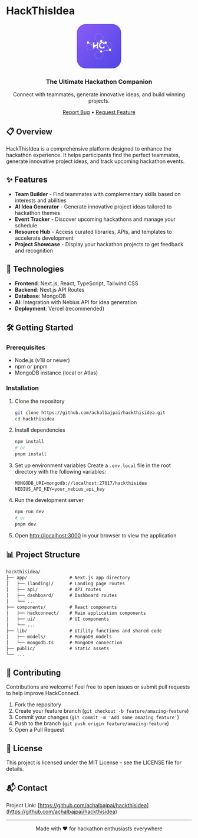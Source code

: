 
# HackThisIdea

<div align="center">
  <img src="public/hackconnect-logo.svg" alt="HackThisIdea Logo" width="120" height="120" />
  <h3 align="center">The Ultimate Hackathon Companion</h3>
  <p align="center">Connect with teammates, generate innovative ideas, and build winning projects.</p>
</div>

<p align="center">
  <a href="https://github.com/achalbajpai/hackthisidea/issues">Report Bug</a> • 
  <a href="https://github.com/achalbajpai/hackthisidea/issues">Request Feature</a>
</p>

## 📋 Overview

HackThisIdea is a comprehensive platform designed to enhance the hackathon experience. It helps participants find the perfect teammates, generate innovative project ideas, and track upcoming hackathon events.

## ✨ Features

-  **Team Builder** - Find teammates with complementary skills based on interests and abilities
-  **AI Idea Generator** - Generate innovative project ideas tailored to hackathon themes
-  **Event Tracker** - Discover upcoming hackathons and manage your schedule
-  **Resource Hub** - Access curated libraries, APIs, and templates to accelerate development
-  **Project Showcase** - Display your hackathon projects to get feedback and recognition

## 🚀 Technologies

-  **Frontend**: Next.js, React, TypeScript, Tailwind CSS
-  **Backend**: Next.js API Routes
-  **Database**: MongoDB
-  **AI**: Integration with Nebius API for idea generation
-  **Deployment**: Vercel (recommended)

## 🛠️ Getting Started

### Prerequisites

-  Node.js (v18 or newer)
-  npm or pnpm
-  MongoDB instance (local or Atlas)

### Installation

1. Clone the repository

   ```bash
   git clone https://github.com/achalbajpai/hackthisidea.git
   cd hackthisidea
   ```

2. Install dependencies

   ```bash
   npm install
   # or
   pnpm install
   ```

3. Set up environment variables
   Create a `.env.local` file in the root directory with the following variables:

   ```
   MONGODB_URI=mongodb://localhost:27017/hackthisidea
   NEBIUS_API_KEY=your_nebius_api_key
   ```

4. Run the development server

   ```bash
   npm run dev
   # or
   pnpm dev
   ```

5. Open [http://localhost:3000](http://localhost:3000) in your browser to view the application

## 📊 Project Structure

```
hackthisidea/
├── app/                # Next.js app directory
│   ├── (landing)/      # Landing page routes
│   ├── api/            # API routes
│   ├── dashboard/      # Dashboard routes
│   └── ...
├── components/         # React components
│   ├── hackconnect/    # Main application components
│   ├── ui/             # UI components
│   └── ...
├── lib/                # Utility functions and shared code
│   ├── models/         # MongoDB models
│   └── mongodb.ts      # MongoDB connection
├── public/             # Static assets
└── ...
```

## 🤝 Contributing

Contributions are welcome! Feel free to open issues or submit pull requests to help improve HackConnect.

1. Fork the repository
2. Create your feature branch (`git checkout -b feature/amazing-feature`)
3. Commit your changes (`git commit -m 'Add some amazing feature'`)
4. Push to the branch (`git push origin feature/amazing-feature`)
5. Open a Pull Request

## 📝 License

This project is licensed under the MIT License - see the LICENSE file for details.

## 📬 Contact

Project Link: [https://github.com/achalbajpai/hackthisidea](https://github.com/achalbajpai/hackthisidea)

---

<p align="center">Made with ❤️ for hackathon enthusiasts everywhere</p>
